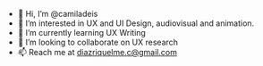 - 👋  Hi, I’m @camiladeis
- 👀  I’m interested in UX and UI Design, audiovisual and animation.
- 🌱  I’m currently learning UX Writing
- 💞️  I’m looking to collaborate on UX research
- 📫  Reach me at diazriquelme.c@gmail.com
